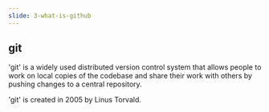 ```yaml
---
slide: 3-what-is-github
---
```

## git

'git' is a widely used distributed version control system that allows people to work on local copies of the codebase and share their work with others by pushing changes to a central repository.

'git' is created in 2005 by Linus Torvald.